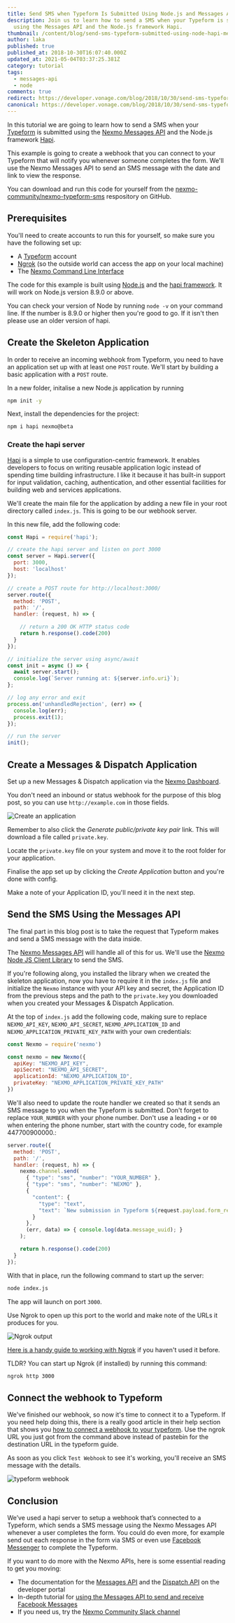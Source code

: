 ```yaml
---
title: Send SMS when Typeform Is Submitted Using Node.js and Messages API
description: Join us to learn how to send a SMS when your Typeform is submitted
  using the Messages API and the Node.js framework Hapi.
thumbnail: /content/blog/send-sms-typeform-submitted-using-node-hapi-messages-api-dr/nexmo-typeform-sms.png
author: laka
published: true
published_at: 2018-10-30T16:07:40.000Z
updated_at: 2021-05-04T03:37:25.381Z
category: tutorial
tags:
  - messages-api
  - node
comments: true
redirect: https://developer.vonage.com/blog/2018/10/30/send-sms-typeform-submitted-using-node-hapi-messages-api-dr
canonical: https://developer.vonage.com/blog/2018/10/30/send-sms-typeform-submitted-using-node-hapi-messages-api-dr
---
```

In this tutorial we are going to learn how to send a SMS when your [Typeform](http://typeform.com/) is submitted using the [Nexmo Messages API](https://developer.nexmo.com/messages/overview) and the Node.js framework [Hapi](https://hapijs.com/).

This example is going to create a webhook that you can connect to your Typeform that will notify you whenever someone completes the form. We'll use the Nexmo Messages API to send an SMS message with the date and link to view the response.

You can download and run this code for yourself from the [nexmo-community/nexmo-typeform-sms](https://github.com/nexmo-community/nexmo-typeform-sms) respository on GitHub.

## Prerequisites

You'll need to create accounts to run this for yourself, so make sure you have the following set up:

* A [Typeform](https://www.typeform.com/) account
* [Ngrok](https://www.nexmo.com/blog/2017/07/04/local-development-nexmo-ngrok-tunnel-dr/) (so the outside world can access the app on your local machine)
* The [Nexmo Command Line Interface](https://github.com/Nexmo/nexmo-cli)

<sign-up></sign-up>

The code for this example is built using [Node.js](https://nodejs.org) and the [hapi framework](https://hapijs.com/). It will work on Node.js version 8.9.0 or above.

You can check your version of Node by running `node -v` on your command line. If the number is 8.9.0 or higher then you're good to go. If it isn't then please use an older version of hapi.

## Create the Skeleton Application

In order to receive an incoming webhook from Typeform, you need to have an application set up with at least one `POST` route. We'll start by building a basic application with a `POST` route.

In a new folder, initalise a new Node.js application by running

```bash
npm init -y
```

Next, install the dependencies for the project:

```bash
npm i hapi nexmo@beta
```

### Create the hapi server

[Hapi](https://hapijs.com/) is a simple to use configuration-centric framework. It enables developers to focus on writing reusable application logic instead of spending time building infrastructure. I like it because it has built-in support for input validation, caching, authentication, and other essential facilities for building web and services applications.

We'll create the main file for the application by adding a new file in your root directory called `index.js`. This is going to be our webhook server.

In this new file, add the following code:

```javascript
const Hapi = require('hapi');

// create the hapi server and listen on port 3000
const server = Hapi.server({
  port: 3000,
  host: 'localhost'
});

// create a POST route for http://localhost:3000/
server.route({
  method: 'POST',
  path: '/',
  handler: (request, h) => {

    // return a 200 OK HTTP status code
    return h.response().code(200)
  }
});

// initialize the server using async/await
const init = async () => {
  await server.start();
  console.log(`Server running at: ${server.info.uri}`);
};

// log any error and exit
process.on('unhandledRejection', (err) => {
  console.log(err);
  process.exit(1);
});

// run the server
init();
```

## Create a Messages & Dispatch Application

Set up a new Messages & Dispatch application via the [Nexmo Dashboard](https://dashboard.nexmo.com/messages/create-application).

You don't need an inbound or status webhook for the purpose of this blog post, so you can use `http://example.com` in those fields.

![Create an application](/content/blog/send-sms-when-typeform-is-submitted-using-node-js-and-messages-api/create-messages-application.png "Create Application")

Remember to also click the *Generate public/private key pair* link. This will download a file called `private.key`.

Locate the `private.key` file on your system and move it to the root folder for your application.

Finalise the app set up by clicking the *Create Application* button and you're done with config.

Make a note of your Application ID, you'll need it in the next step.

## Send the SMS Using the Messages API

The final part in this blog post is to take the request that Typeform makes and send a SMS message with the data inside.

The [Nexmo Messages API](https://developer.nexmo.com/messages/overview) will handle all of this for us. We'll use the [Nexmo Node JS Client Library](https://github.com/Nexmo/nexmo-node/tree/beta) to send the SMS.

If you're following along, you installed the library when we created the skeleton application, now you have to require it in the `index.js` file and initialize the `Nexmo` instance with your API key and secret, the Application ID from the previous steps and the path to the `private.key` you downloaded when you created your Messages & Dispatch Application.

At the top of `index.js` add the following code, making sure to replace `NEXMO_API_KEY`, `NEXMO_API_SECRET`, `NEXMO_APPLICATION_ID` and `NEXMO_APPLICATION_PRIVATE_KEY_PATH` with your own credentials:

```javascript
const Nexmo = require('nexmo')

const nexmo = new Nexmo({
  apiKey: "NEXMO_API_KEY",
  apiSecret: "NEXMO_API_SECRET",
  applicationId: "NEXMO_APPLICATION_ID",
  privateKey: "NEXMO_APPLICATION_PRIVATE_KEY_PATH"
})
```

We'll also need to update the route handler we created so that it sends an SMS message to you when the Typeform is submitted. Don't forget to replace `YOUR_NUMBER` with your phone number. Don't use a leading `+` or `00` when entering the phone number, start with the country code, for example 447700900000.:

```javascript
server.route({
  method: 'POST',
  path: '/',
  handler: (request, h) => {
    nexmo.channel.send(
      { "type": "sms", "number": "YOUR_NUMBER" },
      { "type": "sms", "number": "NEXMO" },
      {
        "content": {
          "type": "text",
          "text": `New submission in Typeform ${request.payload.form_response.definition.title} on ${new Date(request.payload.form_response.submitted_at).toDateString()}. You can view it at https://admin.typeform.com/form/${request.payload.form_response.form_id}/results#responses`
        }
      },
      (err, data) => { console.log(data.message_uuid); }
    );

    return h.response().code(200)
  }
});
```

With that in place, run the following command to start up the server:

```bash
node index.js
```

The app will launch on port `3000`.

Use Ngrok to open up this port to the world and make note of the URLs it produces for you.

![Ngrok output](/content/blog/send-sms-when-typeform-is-submitted-using-node-js-and-messages-api/start-ngrok-1-.png "ngrok output")

[Here is a handy guide to working with Ngrok](https://www.nexmo.com/blog/2017/07/04/local-development-nexmo-ngrok-tunnel-dr/) if you haven't used it before.

TLDR? You can start up Ngrok (if installed) by running this command:

```bash
ngrok http 3000
```

## Connect the webhook to Typeform

We've finished our webhook, so now it's time to connect it to a Typeform. If you need help doing this, there is a really good article in their help section that shows you [how to connect a webhook to your typeform](https://www.typeform.com/help/webhooks/). Use the ngrok URL you just got from the command above instead of pastebin for the destination URL in the typeform guide.

As soon as you click `Test Webhook` to see it's working, you'll receive an SMS message with the details.

![typeform webhook](/content/blog/send-sms-when-typeform-is-submitted-using-node-js-and-messages-api/webhook-typeform-1-.png "Webhook")

## Conclusion

We’ve used a hapi server to setup a webhook that’s connected to a Typeform, which sends a SMS message using the Nexmo Messages API whenever a user completes the form. You could do even more, for example send out each response in the form via SMS or even use [Facebook Messenger](https://developer.nexmo.com/messages/building-blocks/send-with-facebook-messenger) to complete the Typeform.

If you want to do more with the Nexmo APIs, here is some essential reading to get you moving:

* The documentation for the [Messages API](https://developer.nexmo.com/messages/overview) and the [Dispatch API](https://developer.nexmo.com/dispatch/overview) on the developer portal
* In-depth tutorial for [using the Messages API to send and receive Facebook Messages](https://www.nexmo.com/blog/2018/10/16/build-a-facebook-messenger-bot-with-messages-api-and-dialogflow-dr/)
* If you need us, try the [Nexmo Community Slack channel](https://developer.nexmo.com/community/slack)